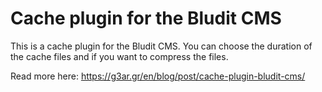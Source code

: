 # Cache plugin for the Bludit CMS

This is a cache plugin for the Bludit CMS. You can choose the duration of the cache files and if you want to compress the files.

Read more here:
https://g3ar.gr/en/blog/post/cache-plugin-bludit-cms/
